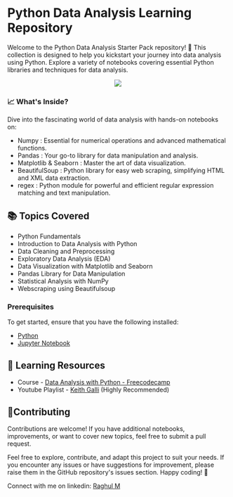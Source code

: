 
# Python Data Analysis Learning Repository


Welcome to the Python Data Analysis Starter Pack repository! 🚀 This collection is designed to help you kickstart your journey into data analysis using Python. Explore a variety of notebooks covering essential Python libraries and techniques for data analysis.
<center>

![](https://media.geeksforgeeks.org/wp-content/uploads/20230510174745/Data-Analysis-with-Python.webp)

</center>

### 📈 What's Inside?
Dive into the fascinating world of data analysis with hands-on notebooks on:

- Numpy : Essential for numerical operations and advanced mathematical functions.
- Pandas : Your go-to library for data manipulation and analysis.
- Matplotlib & Seaborn : Master the art of data visualization.
- BeautifulSoup : Python library for easy web scraping, simplifying HTML and XML data extraction.
- regex : Python module for powerful and efficient regular expression matching and text manipulation.

## 📚 Topics Covered
- Python Fundamentals
- Introduction to Data Analysis with Python
- Data Cleaning and Preprocessing
- Exploratory Data Analysis (EDA)
- Data Visualization with Matplotlib and Seaborn
- Pandas Library for Data Manipulation
- Statistical Analysis with NumPy 
- Webscraping using Beautifulsoup


### Prerequisites

To get started, ensure that you have the following installed:

- [Python](https://www.python.org/downloads/)
- [Jupyter Notebook](https://jupyter.org/install)


## 📝 Learning Resources
- Course - [Data Analysis with Python - Freecodecamp](https://www.freecodecamp.org/learn/data-analysis-with-python/)
- Youtube Playlist - [Keith Galli](https://www.youtube.com/@KeithGalli) (Highly Recommended)


## 🤝Contributing

Contributions are welcome! If you have additional notebooks, improvements, or want to cover new topics, feel free to submit a pull request.

Feel free to explore, contribute, and adapt this project to suit your needs. If you encounter any issues or have suggestions for improvement, please raise them in the GitHub repository's issues section. Happy coding! 🚀

Connect with me on linkedin: [Raghul M](https://www.linkedin.com/in/m-raghul/)
